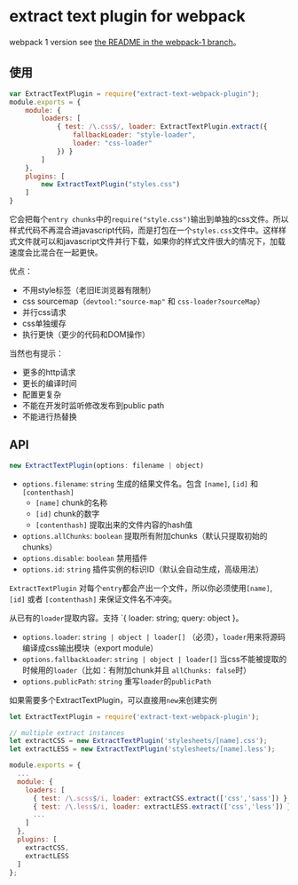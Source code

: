 # extract text plugin for webpack

webpack 1 version see [the README in the webpack-1 branch](https://github.com/webpack/extract-text-webpack-plugin/blob/webpack-1/README.md)。

## 使用

```javascript
var ExtractTextPlugin = require("extract-text-webpack-plugin");
module.exports = {
    module: {
        loaders: [
            { test: /\.css$/, loader: ExtractTextPlugin.extract({
                fallbackLoader: "style-loader",
                loader: "css-loader"
            }) }
        ]
    },
    plugins: [
        new ExtractTextPlugin("styles.css")
    ]
}
```

它会把每个`entry chunks`中的`require("style.css")`输出到单独的css文件。所以样式代码不再混合进javascript代码，而是打包在一个`styles.css`文件中。这样样式文件就可以和javascript文件并行下载，如果你的样式文件很大的情况下，加载速度会比混合在一起更快。

优点：

* 不用style标签（老旧IE浏览器有限制）
* css sourcemap（`devtool:"source-map"` 和 `css-loader?sourceMap`）
* 并行css请求
* css单独缓存
* 执行更快（更少的代码和DOM操作）

当然也有提示：

* 更多的http请求
* 更长的编译时间
* 配置更复杂
* 不能在开发时监听修改发布到public path
* 不能进行热替换

## API

```javascript
new ExtractTextPlugin(options: filename | object)
```

* `options.filename`: `string` 生成的结果文件名。包含 `[name]`, `[id]` 和 `[contenthash]`
    * `[name]` chunk的名称
    * `[id]` chunk的数字
    * `[contenthash]` 提取出来的文件内容的hash值
* `options.allChunks`: `boolean` 提取所有附加chunks（默认只提取初始的chunks）
* `options.disable`: `boolean` 禁用插件
* `options.id`: `string` 插件实例的标识ID（默认会自动生成，高级用法）

`ExtractTextPlugin` 对每个`entry`都会产出一个文件，所以你必须使用`[name]`, `[id]` 或者 `[contenthash]` 来保证文件名不冲突。

从已有的`loader`提取内容。支持 `{ loader: string; query: object }。

* `options.loader`: `string | object | loader[]` （必须），`loader`用来将源码编译成css输出模块（export module）
* `options.fallbackLoader`: `string | object | loader[]` 当css不能被提取的时候用的`loader`（比如：有附加chunk并且 `allChunks: false`时）
* `options.publicPath`: `string` 重写`loader`的`publicPath`

如果需要多个ExtractTextPlugin，可以直接用`new`来创建实例

```javascript
let ExtractTextPlugin = require('extract-text-webpack-plugin');

// multiple extract instances
let extractCSS = new ExtractTextPlugin('stylesheets/[name].css');
let extractLESS = new ExtractTextPlugin('stylesheets/[name].less');

module.exports = {
  ...
  module: {
    loaders: [
      { test: /\.scss$/i, loader: extractCSS.extract(['css','sass']) },
      { test: /\.less$/i, loader: extractLESS.extract(['css','less']) },
      ...
    ]
  },
  plugins: [
    extractCSS,
    extractLESS
  ]
};
```